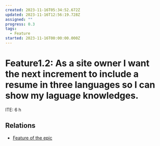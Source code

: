 ```yaml
---
created: 2023-11-16T05:34:52.672Z
updated: 2023-11-16T12:56:19.728Z
assigned: ""
progress: 0.3
tags:
  - Feature
started: 2023-11-16T00:00:00.000Z
---
```


# Feature1.2: As a site owner I want the next increment to include a resume in three languages so I can show my laguage knowledges.

ITE: 6 h

## Relations

- [Feature of the epic ](.md)
